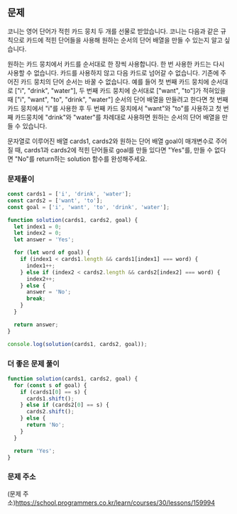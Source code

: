 ## 문제

코니는 영어 단어가 적힌 카드 뭉치 두 개를 선물로 받았습니다. 코니는 다음과 같은 규칙으로 카드에 적힌 단어들을 사용해 원하는 순서의 단어 배열을 만들 수 있는지 알고 싶습니다.

원하는 카드 뭉치에서 카드를 순서대로 한 장씩 사용합니다.
한 번 사용한 카드는 다시 사용할 수 없습니다.
카드를 사용하지 않고 다음 카드로 넘어갈 수 없습니다.
기존에 주어진 카드 뭉치의 단어 순서는 바꿀 수 없습니다.
예를 들어 첫 번째 카드 뭉치에 순서대로 ["i", "drink", "water"], 두 번째 카드 뭉치에 순서대로 ["want", "to"]가 적혀있을 때 ["i", "want", "to", "drink", "water"] 순서의 단어 배열을 만들려고 한다면 첫 번째 카드 뭉치에서 "i"를 사용한 후 두 번째 카드 뭉치에서 "want"와 "to"를 사용하고 첫 번째 카드뭉치에 "drink"와 "water"를 차례대로 사용하면 원하는 순서의 단어 배열을 만들 수 있습니다.

문자열로 이루어진 배열 cards1, cards2와 원하는 단어 배열 goal이 매개변수로 주어질 때, cards1과 cards2에 적힌 단어들로 goal를 만들 있다면 "Yes"를, 만들 수 없다면 "No"를 return하는 solution 함수를 완성해주세요.

### 문제풀이

```js
const cards1 = ['i', 'drink', 'water'];
const cards2 = ['want', 'to'];
const goal = ['i', 'want', 'to', 'drink', 'water'];

function solution(cards1, cards2, goal) {
  let index1 = 0;
  let index2 = 0;
  let answer = 'Yes';

  for (let word of goal) {
    if (index1 < cards1.length && cards1[index1] === word) {
      index1++;
    } else if (index2 < cards2.length && cards2[index2] === word) {
      index2++;
    } else {
      answer = 'No';
      break;
    }
  }

  return answer;
}

console.log(solution(cards1, cards2, goal));
```

### 더 좋은 문제 풀이

```js
function solution(cards1, cards2, goal) {
  for (const s of goal) {
    if (cards1[0] == s) {
      cards1.shift();
    } else if (cards2[0] == s) {
      cards2.shift();
    } else {
      return 'No';
    }
  }

  return 'Yes';
}
```

### 문제 주소

(문제 주소)https://school.programmers.co.kr/learn/courses/30/lessons/159994
